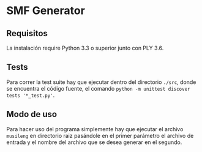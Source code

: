 SMF Generator
=============

## Requisitos

La instalación require Python 3.3 o superior junto con PLY 3.6.

## Tests

Para correr la test suite hay que ejecutar dentro del directorio `./src`, donde se encuentra el código fuente, el comando `python -m unittest discover tests '*_test.py'`.

## Modo de uso

Para hacer uso del programa simplemente hay que ejecutar el archivo `musileng` en directorio raiz pasándole en el primer parámetro el archivo de entrada y el nombre del archivo que se desea generar en el segundo.
